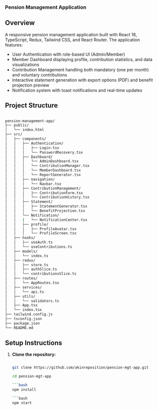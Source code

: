 ### Pension Management Application

## Overview
A responsive pension management application built with React 18, TypeScript, Redux, Tailwind CSS, and React Router. The application features:
- User Authentication with role-based UI (Admin/Member)
- Member Dashboard displaying profile, contribution statistics, and data visualizations
- Contribution Management handling both mandatory (one per month) and voluntary contributions
- Interactive statement generation with export options (PDF) and benefit projection preview
- Notification system with toast notifications and real-time updates

## Project Structure
```bash

pension-management-app/
├── public/
│   └── index.html
├── src/
│   ├── components/
│   │   ├── Authentication/
│   │   │   ├── Login.tsx
│   │   │   └── PasswordRecovery.tsx
│   │   ├── Dashboard/
│   │   │   └── AdminDashboard.tsx
│   │   │   └── ContributionManager.tsx
│   │   │   └── MemberDashboard.tsx
│   │   │   └── ReportGenerator.tsx
│   │   ├── navigation/
│   │   │   └── Navbar.tsx
│   │   ├── ContributionManagement/
│   │   │   ├── ContributionForm.tsx
│   │   │   └── ContributionHistory.tsx
│   │   ├── Statement/
│   │   │   ├── StatementGenerator.tsx
│   │   │   └── BenefitProjection.tsx
│   │   └── Notification/
│   │   |   └── NotificationCenter.tsx
│   │   ├── profile/
│   │   │   ├── ProfileAvatar.tsx
│   │   │   └── ProfileScreen.tsx
│   ├── hooks/
│   │   ├── useAuth.ts
│   │   └── useContributions.ts
│   ├── models/
│   │   └── index.ts
│   ├── redux/
│   │   ├── store.ts
│   │   ├── authSlice.ts
│   │   └── contributionsSlice.ts
│   ├── routes/
│   │   └── AppRoutes.tsx
│   ├── services/
│   │   └── api.ts
│   ├── utils/
│   │   └── validators.ts
│   ├── App.tsx
│   └── index.tsx
├── tailwind.config.js
├── tsconfig.json
├── package.json
└── README.md
```

## Setup Instructions

1. **Clone the repository:**

   ```bash
   
   git clone https://github.com/akinreposition/pension-mgt-app.git
   ```
   
   ```bash
   cd pension-mgt-app

   ```bash
   npm install

   ```bash
   npm start